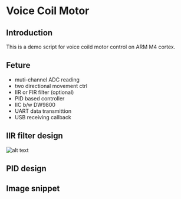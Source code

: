 # Voice Coil Motor 
## Introduction
This is a demo script for voice coild motor control on ARM M4 cortex. 
## Feture
* muti-channel ADC reading
* two directional movement ctrl  
* IIR or FIR filter (optional)
* PID based controller
* IIC b/w DW9800
* UART data transmittion 
* USB receiving callback
## IIR filter design
![alt text](http://url/to/img.png)
## PID design

## Image snippet
